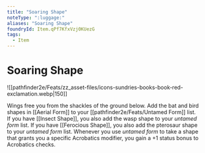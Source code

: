 ```yaml
---
title: "Soaring Shape"
noteType: ":luggage:"
aliases: "Soaring Shape"
foundryId: Item.qPf7KfxVzj0KUezG
tags:
  - Item
---
```


# Soaring Shape
![[pathfinder2e/Feats/zz_asset-files/icons-sundries-books-book-red-exclamation.webp|150]]

Wings free you from the shackles of the ground below. Add the bat and bird shapes in [[Aerial Form]] to your [[pathfinder2e/Feats/Untamed Form]] list. If you have [[Insect Shape]], you also add the wasp shape to your _untamed form_ list. If you have [[Ferocious Shape]], you also add the pterosaur shape to your _untamed form_ list. Whenever you use _untamed form_ to take a shape that grants you a specific Acrobatics modifier, you gain a +1 status bonus to Acrobatics checks.

